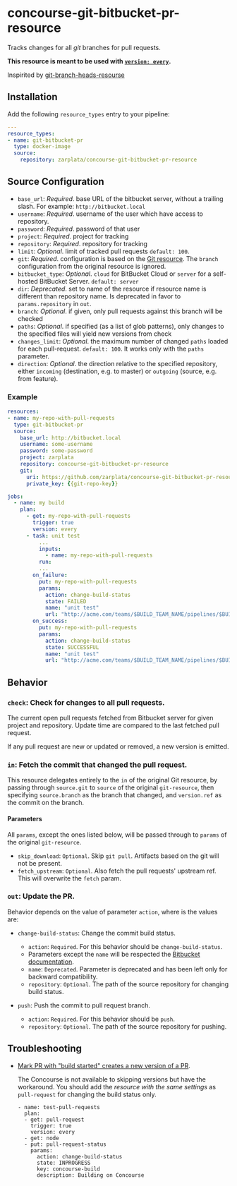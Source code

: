 # concourse-git-bitbucket-pr-resource

Tracks changes for all *git* branches for pull requests.

**This resource is meant to be used with [`version:
every`](https://concourse.ci/get-step.html#get-version).**

Inspirited by [git-branch-heads-resourse](https://github.com/vito/git-branch-heads-resource)

## Installation

Add the following `resource_types` entry to your pipeline:

```yaml
---
resource_types:
- name: git-bitbucket-pr
  type: docker-image
  source:
    repository: zarplata/concourse-git-bitbucket-pr-resource
```

## Source Configuration

* `base_url`: *Required*. base URL of the bitbucket server, without a trailing slash. 
For example: `http://bitbucket.local`
* `username`: *Required*. username of the user which have access to repository.
* `password`: *Required*. password of that user
* `project`: *Required*. project for tracking
* `repository`: *Required*. repository for tracking
* `limit`: *Optional*. limit of tracked pull requests `default: 100`.
* `git`: *Required*. configuration is based on the [Git
resource](https://github.com/concourse/git-resource). The `branch` configuration
from the original resource is ignored.
* `bitbucket_type`: *Optional*. `cloud` for BitBucket Cloud or `server` for a self-hosted BitBucket Server. `default: server`
* `dir`: *Deprecated*. set to name of the resource if resource name is different than repository name. Is deprecated in favor to `params.repository` in `out`.
* `branch`: *Optional*. if given, only pull requests against this branch will be checked
* `paths`: *Optional*. if specified (as a list of glob patterns), only changes to the specified files will yield new versions from check
* `changes_limit`: *Optional*. the maximum number of changed `paths` loaded for each pull-request. `default: 100`. It works only with the `paths` parameter.
* `direction`: *Optional*. the direction relative to the specified repository, either `incoming` (destination, e.g. to master) or `outgoing` (source, e.g. from feature).

### Example

``` yaml
resources:
- name: my-repo-with-pull-requests
  type: git-bitbucket-pr
  source:
    base_url: http://bitbucket.local
    username: some-username
    password: some-password
    project: zarplata
    repository: concourse-git-bitbucket-pr-resource
    git:
      uri: https://github.com/zarplata/concourse-git-bitbucket-pr-resource
      private_key: {{git-repo-key}}

jobs:
  - name: my build
    plan:    
      - get: my-repo-with-pull-requests
        trigger: true
        version: every
      - task: unit test
          ...
          inputs:          
            - name: my-repo-with-pull-requests
          run:
          ...
        on_failure:
          put: my-repo-with-pull-requests
          params:
            action: change-build-status
            state: FAILED
            name: "unit test"
            url: "http://acme.com/teams/$BUILD_TEAM_NAME/pipelines/$BUILD_PIPELINE_NAME/jobs/$BUILD_JOB_NAME/builds/$BUILD_NAME"
        on_success:
          put: my-repo-with-pull-requests
          params:
            action: change-build-status
            state: SUCCESSFUL
            name: "unit test"
            url: "http://acme.com/teams/$BUILD_TEAM_NAME/pipelines/$BUILD_PIPELINE_NAME/jobs/$BUILD_JOB_NAME/builds/$BUILD_NAME"
```

## Behavior

### `check`: Check for changes to all pull requests.

The current open pull requests fetched from Bitbucket server for given 
project and repository. Update time are compared to the last fetched pull request.

If any pull request are new or updated or removed, a new version is emitted.

### `in`: Fetch the commit that changed the pull request.

This resource delegates entirely to the `in` of the original Git resource, by
passing through `source.git` to `source` of the original `git-resource`, then
specifying `source.branch` as the branch that changed, and `version.ref` as the
commit on the branch.

#### Parameters

All `params`, except the ones listed below, will be passed through to `params` of the original `git-resource`.

* `skip_download`: `Optional`. Skip `git pull`. Artifacts based on the git will not be present.
* `fetch_upstream`: `Optional`. Also fetch the pull requests' upstream ref. This will overwrite the `fetch` param.

### `out`: Update the PR.
 
Behavior depends on the value of parameter `action`, where is the values are:

* `change-build-status`: Change the commit build status.

    * `action`: `Required`. For this behavior should be `change-build-status`.
    * Parameters except the `name` will be respected the [Bitbucket documentation](https://developer.atlassian.com/server/bitbucket/how-tos/updating-build-status-for-commits/).
    * `name`: `Deprecated`. Parameter is deprecated and has been left only for backward compatibility.
    * `repository`: `Optional`. The path of the source repository for changing build status.

* `push`: Push the commit to pull request branch.

    * `action`: `Required`. For this behavior should be `push`.
    * `repository`: `Optional`. The path of the source repository for pushing.

## Troubleshooting

* [Mark PR with "build started" creates a new version of a PR](https://github.com/zarplata/concourse-git-bitbucket-pr-resource/issues/15).

    The Concourse is not available to skipping versions but have the workaround. 
    You should add the _resource with the same settings_ as `pull-request` for changing the build status only.

    ```
    - name: test-pull-requests
      plan:
      - get: pull-request
        trigger: true
        version: every
      - get: node
      - put: pull-request-status
        params:
          action: change-build-status
          state: INPROGRESS
          key: concourse-build
          description: Building on Concourse
    ```
